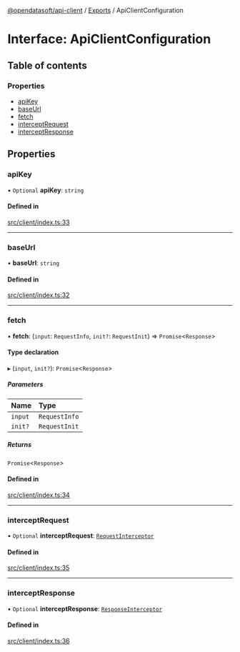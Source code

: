 [@opendatasoft/api-client](../README.md) / [Exports](../modules.md) / ApiClientConfiguration

# Interface: ApiClientConfiguration

## Table of contents

### Properties

- [apiKey](ApiClientConfiguration.md#apikey)
- [baseUrl](ApiClientConfiguration.md#baseurl)
- [fetch](ApiClientConfiguration.md#fetch)
- [interceptRequest](ApiClientConfiguration.md#interceptrequest)
- [interceptResponse](ApiClientConfiguration.md#interceptresponse)

## Properties

### apiKey

• `Optional` **apiKey**: `string`

#### Defined in

[src/client/index.ts:33](https://github.com/opendatasoft/ods-dataviz-sdk/blob/b7a8d5d/packages/api-client/src/client/index.ts#L33)

___

### baseUrl

• **baseUrl**: `string`

#### Defined in

[src/client/index.ts:32](https://github.com/opendatasoft/ods-dataviz-sdk/blob/b7a8d5d/packages/api-client/src/client/index.ts#L32)

___

### fetch

• **fetch**: (`input`: `RequestInfo`, `init?`: `RequestInit`) => `Promise`<`Response`\>

#### Type declaration

▸ (`input`, `init?`): `Promise`<`Response`\>

##### Parameters

| Name | Type |
| :------ | :------ |
| `input` | `RequestInfo` |
| `init?` | `RequestInit` |

##### Returns

`Promise`<`Response`\>

#### Defined in

[src/client/index.ts:34](https://github.com/opendatasoft/ods-dataviz-sdk/blob/b7a8d5d/packages/api-client/src/client/index.ts#L34)

___

### interceptRequest

• `Optional` **interceptRequest**: [`RequestInterceptor`](../modules.md#requestinterceptor)

#### Defined in

[src/client/index.ts:35](https://github.com/opendatasoft/ods-dataviz-sdk/blob/b7a8d5d/packages/api-client/src/client/index.ts#L35)

___

### interceptResponse

• `Optional` **interceptResponse**: [`ResponseInterceptor`](../modules.md#responseinterceptor)

#### Defined in

[src/client/index.ts:36](https://github.com/opendatasoft/ods-dataviz-sdk/blob/b7a8d5d/packages/api-client/src/client/index.ts#L36)
